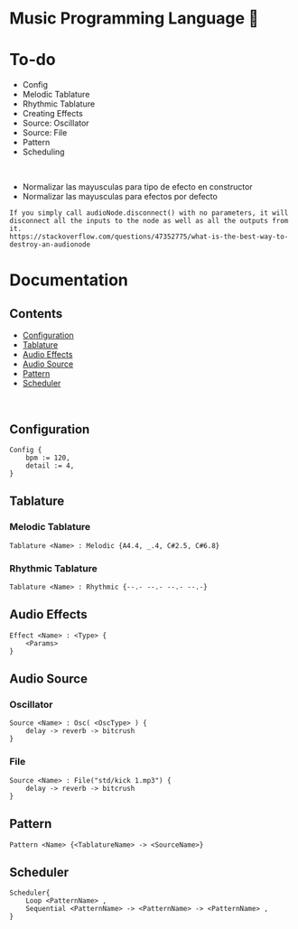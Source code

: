 # Music Programming Language 🎵

# To-do
- Config
- Melodic Tablature
- Rhythmic Tablature
- Creating Effects
- Source: Oscillator
- Source: File
- Pattern
- Scheduling
<br>

- Normalizar las mayusculas para tipo de efecto en constructor
- Normalizar las mayusculas para efectos por defecto

```
If you simply call audioNode.disconnect() with no parameters, it will disconnect all the inputs to the node as well as all the outputs from it.
https://stackoverflow.com/questions/47352775/what-is-the-best-way-to-destroy-an-audionode
```

# Documentation

## Contents
<ul>
    <li><a href="#configuration">Configuration</a></li>
    <li><a href="#tablature">Tablature</a></li>
    <li><a href="#audio-effects">Audio Effects</a></li>
    <li><a href="#source">Audio Source</a></li>
    <li><a href="#pattern">Pattern</a></li>
    <li><a href="#scheduler">Scheduler</a></li>
</ul>

<br>

<h2 id="configuration">Configuration</h2>

```
Config {
    bpm := 120,
    detail := 4,
}
```

<h2 id="tablature">Tablature</h2>

### Melodic Tablature
```
Tablature <Name> : Melodic {A4.4, _.4, C#2.5, C#6.8}
```

### Rhythmic Tablature
```
Tablature <Name> : Rhythmic {--.- --.- --.- --.-}
```

<h2 id="audio-effects">Audio Effects</h2>

```
Effect <Name> : <Type> {
    <Params>
}
```

<h2 id="source">Audio Source</h2>

### Oscillator
```
Source <Name> : Osc( <OscType> ) {
    delay -> reverb -> bitcrush
}
```

### File
```
Source <Name> : File("std/kick 1.mp3") {
    delay -> reverb -> bitcrush
}
```

<h2 id="pattern">Pattern</h2>


```
Pattern <Name> {<TablatureName> -> <SourceName>}
```

<h2 id="scheduler">Scheduler</h2>


```
Scheduler{
    Loop <PatternName> ,
    Sequential <PatternName> -> <PatternName> -> <PatternName> ,
}
```